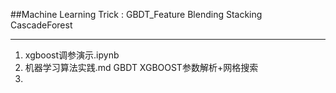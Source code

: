 ##Machine Learning Trick : GBDT_Feature Blending Stacking CascadeForest

---
1. xgboost调参演示.ipynb 
2. 机器学习算法实践.md  GBDT XGBOOST参数解析+网格搜索
3. 
